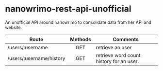 nanowrimo-rest-api-unofficial
=============================

An unofficial API around nanowrimo to consolidate data from her API and website.



| Route        |  Methods |Comments |         
| ------------- |:-------------:| -------------|
| /users/:username      | GET      |   retrieve an user |
| /users/:username/history | GET     |   retrieve word count history for an user.|

